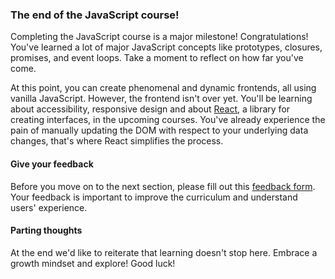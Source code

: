 ### The end of the JavaScript course! 

Completing the JavaScript course is a major milestone! Congratulations! You've learned a lot of major JavaScript concepts like prototypes, closures, promises, and event loops. Take a moment to reflect on how far you've come.

At this point, you can create phenomenal and dynamic frontends, all using vanilla JavaScript. However, the frontend isn't over yet. You'll be learning about accessibility, responsive design and about [React](https://react.dev/), a library for creating interfaces, in the upcoming courses. You've already experience the pain of manually updating the DOM with respect to your underlying data changes, that's where React simplifies the process.

#### Give your feedback

Before you move on to the next section, please fill out this [feedback form](https://docs.google.com/forms/d/e/1FAIpQLSeHcp46iWF5D7V7wPPHDeIHK0q5Nu0zXHZi46pP7ExVjULvZA/viewform?usp=sf_link). Your feedback is important to improve the curriculum and understand users' experience.   

#### Parting thoughts

At the end we'd like to reiterate that learning doesn't stop here. Embrace a growth mindset and explore! Good luck! 

